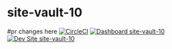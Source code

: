 # site-vault-10
#pr changes here
[![CircleCI](https://circleci.com/gh/YashawanthkumarH/site-vault-10.svg?style=shield)](https://circleci.com/gh/YashawanthkumarH/site-vault-10)
[![Dashboard site-vault-10](https://img.shields.io/badge/dashboard-site_vault_10-yellow.svg)](https://dashboard.pantheon.io/sites/a417ba18-cfc9-44aa-bebb-fbd7cb0fe343#dev/code)
[![Dev Site site-vault-10](https://img.shields.io/badge/site-site_vault_10-blue.svg)](http://dev-site-vault-10.pantheonsite.io/)
